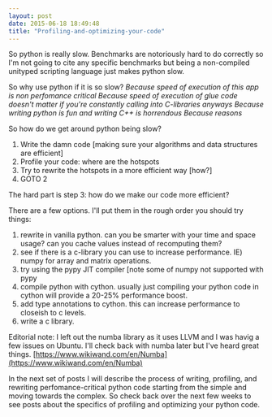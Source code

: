 ```yaml
---
layout: post
date: 2015-06-18 18:49:48
title: "Profiling-and-optimizing-your-code"
---
```


So python is really slow. Benchmarks are notoriously hard to do correctly so I'm not going to cite any specific benchmarks but being a non-compiled unityped scripting language just makes python slow. 

So why use python if it is so slow? 
*Because speed of execution of this app is non perfomance critical*
*Because speed of execution of glue code doesn't matter if you're constantly calling into C-libraries anyways*
*Because writing python is fun and writing C++ is horrendous*
*Because reasons*

So how do we get around python being slow?
1. Write the damn code [making sure your algorithms and data structures are efficient]
2. Profile your code: where are the hotspots
3. Try to rewrite the hotspots in a more efficient way [how?]
4. GOTO 2

The hard part is step 3:
  how do we make our code more efficient?

There are a few options. I'll put them in the rough order you should try things:
1. rewrite in vanilla python. can you be smarter with your time and space usage? can you cache values instead of recomputing them?
2. see if there is a c-library you can use to increase performance. IE) numpy for array and matrix operations.
3. try using the pypy JIT compiler [note some of numpy not supported with pypy
4. compile python with cython. usually just compiling your python code in cython will provide a 20-25% performance boost.
5. add type annotations to cython. this can increase performance to closeish to c levels. 
6. write a c library. 

Editorial note: I left out the numba library as it uses LLVM and I was havig a few issues on Ubuntu. I'll check back with numba later but I've heard great things.
[https://www.wikiwand.com/en/Numba](https://www.wikiwand.com/en/Numba)

In the next set of posts I will describe the process of writing, profiling, and rewriting perfomance-critical python code starting from the simple and moving towards the complex. So check back over the next few weeks to see posts about the specifics of profiling and optimizing your python code. 





